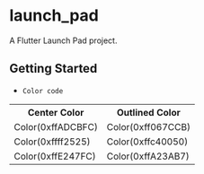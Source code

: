 # launch_pad

A Flutter Launch Pad project.

## Getting Started
* `Color code`
<table>
    <tr>
        <th>Center Color</th>
        <th>Outlined Color </th>
    </tr>
    <tr>
        <td>Color(0xffADCBFC)</td>
        <td>Color(0xff067CCB)</td>
    </tr>
    <tr>
        <td>Color(0xffff2525)</td>
        <td>Color(0xffc40050)</td>
    </tr>
    <tr>
        <td>Color(0xffE247FC)</td>
        <td>Color(0xffA23AB7)</td>
    </tr>
</table>
